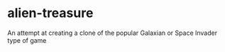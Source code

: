 # alien-treasure
An attempt at creating a clone of the popular Galaxian or Space Invader type of game
